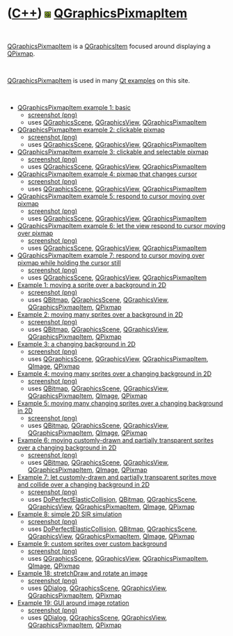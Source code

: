 



 

 

 

 

 

([C++](Cpp.htm)) ![Qt](PicQt.png) [QGraphicsPixmapItem](CppQGraphicsPixmapItem.htm)
===================================================================================

 

[QGraphicsPixmapItem](CppQGraphicsPixmapItem.htm) is a
[QGraphicsItem](CppQGraphicsItem.htm) focused around displaying a
[QPixmap](CppQPixmap.htm).

 

[QGraphicsPixmapItem](CppQGraphicsPixmapItem.htm) is used in many [Qt
examples](CppQtExample.htm) on this site.

 

-   [QGraphicsPixmapItem example 1:
    basic](CppQGraphicsPixmapItemExample1.htm)
    -   [screenshot (png)](CppQGraphicsPixmapItemExample1.png)
    -   uses [QGraphicsScene](CppQGraphicsScene.htm),
        [QGraphicsView](CppQGraphicsView.htm),
        [QGraphicsPixmapItem](CppQGraphicsPixmapItem.htm)
-   [QGraphicsPixmapItem example 2: clickable
    pixmap](CppQGraphicsPixmapItemExample2.htm)
    -   [screenshot (png)](CppQGraphicsPixmapItemExample2.png)
    -   uses [QGraphicsScene](CppQGraphicsScene.htm),
        [QGraphicsView](CppQGraphicsView.htm),
        [QGraphicsPixmapItem](CppQGraphicsPixmapItem.htm)
-   [QGraphicsPixmapItem example 3: clickable and selectable
    pixmap](CppQGraphicsPixmapItemExample3.htm)
    -   [screenshot (png)](CppQGraphicsPixmapItemExample3.png)
    -   uses [QGraphicsScene](CppQGraphicsScene.htm),
        [QGraphicsView](CppQGraphicsView.htm),
        [QGraphicsPixmapItem](CppQGraphicsPixmapItem.htm)
-   [QGraphicsPixmapItem example 4: pixmap that changes
    cursor](CppQGraphicsPixmapItemExample4.htm)
    -   [screenshot (png)](CppQGraphicsPixmapItemExample4.png)
    -   uses [QGraphicsScene](CppQGraphicsScene.htm),
        [QGraphicsView](CppQGraphicsView.htm),
        [QGraphicsPixmapItem](CppQGraphicsPixmapItem.htm)
-   [QGraphicsPixmapItem example 5: respond to cursor moving over
    pixmap](CppQGraphicsPixmapItemExample5.htm)
    -   [screenshot (png)](CppQGraphicsPixmapItemExample5.png)
    -   uses [QGraphicsScene](CppQGraphicsScene.htm),
        [QGraphicsView](CppQGraphicsView.htm),
        [QGraphicsPixmapItem](CppQGraphicsPixmapItem.htm)
-   [QGraphicsPixmapItem example 6: let the view respond to cursor
    moving over pixmap](CppQGraphicsPixmapItemExample6.htm)
    -   [screenshot (png)](CppQGraphicsPixmapItemExample6.png)
    -   uses [QGraphicsScene](CppQGraphicsScene.htm),
        [QGraphicsView](CppQGraphicsView.htm),
        [QGraphicsPixmapItem](CppQGraphicsPixmapItem.htm)
-   [QGraphicsPixmapItem example 7: respond to cursor moving over pixmap
    while holding the cursor still](CppQGraphicsPixmapItemExample7.htm)
    -   [screenshot (png)](CppQGraphicsPixmapItemExample7.png)
    -   uses [QGraphicsScene](CppQGraphicsScene.htm),
        [QGraphicsView](CppQGraphicsView.htm),
        [QGraphicsPixmapItem](CppQGraphicsPixmapItem.htm)
-   [Example 1: moving a sprite over a background in
    2D](CppQtExample1.htm)
    -   [screenshot (png)](CppQtExample1.png)
    -   uses [QBitmap](CppQBitmap.htm),
        [QGraphicsScene](CppQGraphicsScene.htm),
        [QGraphicsView](CppQGraphicsView.htm),
        [QGraphicsPixmapItem](CppQGraphicsPixmapItem.htm),
        [QPixmap](CppQPixmap.htm)
-   [Example 2: moving many sprites over a background in
    2D](CppQtExample2.htm)
    -   [screenshot (png)](CppQtExample2.png)
    -   uses [QBitmap](CppQBitmap.htm),
        [QGraphicsScene](CppQGraphicsScene.htm),
        [QGraphicsView](CppQGraphicsView.htm),
        [QGraphicsPixmapItem](CppQGraphicsPixmapItem.htm),
        [QPixmap](CppQPixmap.htm)
-   [Example 3: a changing background in 2D](CppQtExample3.htm)
    -   [screenshot (png)](CppQtExample3.png)
    -   uses [QGraphicsScene](CppQGraphicsScene.htm),
        [QGraphicsView](CppQGraphicsView.htm),
        [QGraphicsPixmapItem](CppQGraphicsPixmapItem.htm),
        [QImage](CppQImage.htm), [QPixmap](CppQPixmap.htm)
-   [Example 4: moving many sprites over a changing background in
    2D](CppQtExample4.htm)
    -   [screenshot (png)](CppQtExample4.png)
    -   uses [QBitmap](CppQBitmap.htm),
        [QGraphicsScene](CppQGraphicsScene.htm),
        [QGraphicsView](CppQGraphicsView.htm),
        [QGraphicsPixmapItem](CppQGraphicsPixmapItem.htm),
        [QImage](CppQImage.htm), [QPixmap](CppQPixmap.htm)
-   [Example 5: moving many changing sprites over a changing background
    in 2D](CppQtExample5.htm)
    -   [screenshot (png)](CppQtExample5.png)
    -   uses [QBitmap](CppQBitmap.htm),
        [QGraphicsScene](CppQGraphicsScene.htm),
        [QGraphicsView](CppQGraphicsView.htm),
        [QGraphicsPixmapItem](CppQGraphicsPixmapItem.htm),
        [QImage](CppQImage.htm), [QPixmap](CppQPixmap.htm)
-   [Example 6: moving customly-drawn and partially transparent sprites
    over a changing background in 2D](CppQtExample6.htm)
    -   [screenshot (png)](CppQtExample6.png)
    -   uses [QBitmap](CppQBitmap.htm),
        [QGraphicsScene](CppQGraphicsScene.htm),
        [QGraphicsView](CppQGraphicsView.htm),
        [QGraphicsPixmapItem](CppQGraphicsPixmapItem.htm),
        [QImage](CppQImage.htm), [QPixmap](CppQPixmap.htm)
-   [Example 7: let customly-drawn and partially transparent sprites
    move and collide over a changing background in
    2D](CppQtExample7.htm)
    -   [screenshot (png)](CppQtExample7.png)
    -   uses
        [DoPerfectElasticCollision](CppDoPerfectElasticCollision.htm),
        [QBitmap](CppQBitmap.htm),
        [QGraphicsScene](CppQGraphicsScene.htm),
        [QGraphicsView](CppQGraphicsView.htm),
        [QGraphicsPixmapItem](CppQGraphicsPixmapItem.htm),
        [QImage](CppQImage.htm), [QPixmap](CppQPixmap.htm)
-   [Example 8: simple 2D SIR simulation](CppQtExample8.htm)
    -   [screenshot (png)](CppQtExample8.png)
    -   uses
        [DoPerfectElasticCollision](CppDoPerfectElasticCollision.htm),
        [QBitmap](CppQBitmap.htm),
        [QGraphicsScene](CppQGraphicsScene.htm),
        [QGraphicsView](CppQGraphicsView.htm),
        [QGraphicsPixmapItem](CppQGraphicsPixmapItem.htm),
        [QImage](CppQImage.htm), [QPixmap](CppQPixmap.htm)
-   [Example 9: custom sprites over custom
    background](CppQtExample9.htm)
    -   [screenshot (png)](CppQtExample9.png)
    -   uses [QGraphicsScene](CppQGraphicsScene.htm),
        [QGraphicsView](CppQGraphicsView.htm),
        [QGraphicsPixmapItem](CppQGraphicsPixmapItem.htm),
        [QImage](CppQImage.htm), [QPixmap](CppQPixmap.htm)
-   [Example 18: stretchDraw and rotate an image](CppQtExample18.htm)
    -   [screenshot (png)](CppQtExample18.png)
    -   uses [QDialog](CppQDialog.htm),
        [QGraphicsScene](CppQGraphicsScene.htm),
        [QGraphicsView](CppQGraphicsView.htm),
        [QGraphicsPixmapItem](CppQGraphicsPixmapItem.htm),
        [QPixmap](CppQPixmap.htm)
-   [Example 19: GUI around image rotation](CppQtExample19.htm)
    -   [screenshot (png)](CppQtExample19.png)
    -   uses [QDialog](CppQDialog.htm),
        [QGraphicsScene](CppQGraphicsScene.htm),
        [QGraphicsView](CppQGraphicsView.htm),
        [QGraphicsPixmapItem](CppQGraphicsPixmapItem.htm),
        [QPixmap](CppQPixmap.htm)

 

 

 

 

 





 



